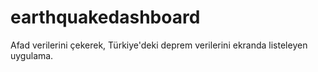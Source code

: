 # earthquakedashboard
Afad verilerini çekerek, Türkiye'deki deprem verilerini ekranda listeleyen uygulama.

